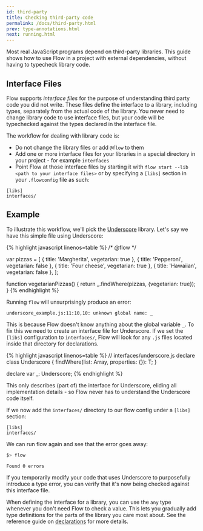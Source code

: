 ```yaml
---
id: third-party
title: Checking third-party code
permalink: /docs/third-party.html
prev: type-annotations.html
next: running.html
---
```


Most real JavaScript programs depend on third-party libraries. This guide shows how to use Flow in a project with external dependencies, without having to typecheck library code.

## Interface Files

Flow supports *interface files* for the purpose of understanding third party code you did not write. These files define the interface to a library, including types, separately from the actual code of the library. You never need to change library code to use interface files, but your code will be typechecked against the types declared in the interface file.

The workflow for dealing with library code is:

* Do not change the library files or add `@flow` to them
* Add one or more interface files for your libraries in a special directory in your project - for example `interfaces`
* Point Flow at those interface files by starting it with `flow start --lib  <path to your interface files>` or by specifying a `[libs]` section in your `.flowconfig` file as such:

```
[libs]
interfaces/
```

## Example

To illustrate this workflow, we'll pick the [Underscore](http://underscorejs.org/) library. Let's say we have this simple file using Underscore:

{% highlight javascript linenos=table %}
/* @flow */

var pizzas = [
  { title: 'Margherita', vegetarian: true },
  { title: 'Pepperoni', vegetarian: false },
  { title: 'Four cheese', vegetarian: true },
  { title: 'Hawaiian', vegetarian: false },
];

function vegetarianPizzas() {
  return _.findWhere(pizzas, {vegetarian: true});
}
{% endhighlight %}

Running `flow` will unsurprisingly produce an error:

```bbcode
underscore_example.js:11:10,10: unknown global name: _
```

This is because Flow doesn't know anything about the global variable `_`. To fix this we need to create an interface file for Underscore. If we set the `[libs]` configuration to `interfaces/`, Flow will look for any `.js` files located inside that directory for declarations.

{% highlight javascript linenos=table %}
// interfaces/underscore.js
declare class Underscore {
  findWhere<T>(list: Array<T>, properties: {}): T;
}

declare var _: Underscore;
{% endhighlight %}

This only describes (part of) the interface for Underscore, eliding all implementation details - so Flow never has to understand the Underscore code itself.

If we now add the `interfaces/` directory to our flow config under a `[libs]` section:

```
[libs]
interfaces/
```

We can run flow again and see that the error goes away:

```bash
$> flow
```

```
Found 0 errors
```

If you temporarily modify your code that uses Underscore to purposefully introduce a type error, you can verify that it's now being checked against this interface file.

When defining the interface for a library, you can use the `any` type whenever you don't need Flow to check a value. This lets you gradually add type definitions for the parts of the library you care most about. See the reference guide on [declarations](declarations.html) for more details.
